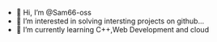 - 👋 Hi, I’m @Sam66-oss
- 👀 I’m interested in solving intersting projects on github...
- 🌱 I’m currently learning C++,Web Development and cloud

<!---
Sam66-oss/Sam66-oss is a ✨ special ✨ repository because its `README.md` (this file) appears on your GitHub profile.
You can click the Preview link to take a look at your changes.
--->
